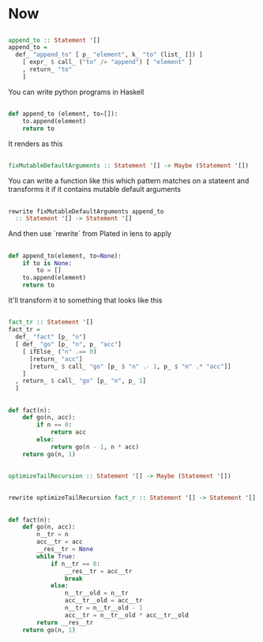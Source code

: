 # Now

##

```haskell
append_to :: Statement '[]
append_to =
  def_ "append_to" [ p_ "element", k_ "to" (list_ []) ]
    [ expr_ $ call_ ("to" /> "append") [ "element" ]
    , return_ "to"
    ]
```

<div class="notes">
You can write python programs in Haskell
</div>

##

```python
def append_to (element, to=[]):
    to.append(element)
    return to
```

<div class="notes">
It renders as this
</div>

##

```haskell
fixMutableDefaultArguments :: Statement '[] -> Maybe (Statement '[])
```

<div class="notes">
You can write a function like this which pattern matches on a stateent and transforms it
if it contains mutable default arguments
</div>

##

```haskell
rewrite fixMutableDefaultArguments append_to
  :: Statement '[] -> Statement '[]
```

<div class="notes">
And then use `rewrite` from Plated in lens to apply
</div>

##

```python
def append_to(element, to=None):
    if to is None:
        to = []
    to.append(element)
    return to
```

<div class="notes">
It'll transform it to something that looks like this
</div>

##

```haskell
fact_tr :: Statement '[]
fact_tr =
  def_ "fact" [p_ "n"]
  [ def_ "go" [p_ "n", p_ "acc"]
    [ ifElse_ ("n" .== 0)
      [return_ "acc"]
      [return_ $ call_ "go" [p_ $ "n" .- 1, p_ $ "n" .* "acc"]]
    ]
  , return_ $ call_ "go" [p_ "n", p_ 1]
  ]
```

##

```python
def fact(n):
    def go(n, acc):
        if n == 0:
            return acc
        else:
            return go(n - 1, n * acc)
    return go(n, 1)
```

##

```haskell
optimizeTailRecursion :: Statement '[] -> Maybe (Statement '[])
```

##

```haskell
rewrite optimizeTailRecursion fact_r :: Statement '[] -> Statement '[]
```

##

```python
def fact(n):
    def go(n, acc):
        n__tr = n
        acc__tr = acc
        __res__tr = None
        while True:
            if n__tr == 0:
                __res__tr = acc__tr
                break
            else:
                n__tr__old = n__tr
                acc__tr__old = acc__tr
                n__tr = n__tr__old - 1
                acc__tr = n__tr__old * acc__tr__old
        return __res__tr
    return go(n, 1)
```


